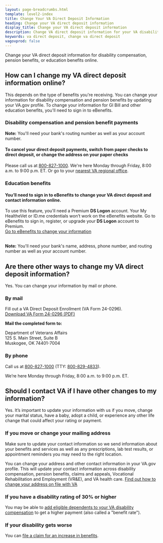 ```yaml
---
layout: page-breadcrumbs.html
template: level2-index
title: Change Your VA Direct Deposit Information
heading: Change your VA direct deposit information
display_title: Change your VA direct deposit information
description: Change VA direct deposit information for your VA disability compensation, pension, or education benefits online. Sign in or register for a Premium account to update your information.
keywords: va direct deposit, change va direct deposit
vagovprod: false
---
```


<div itemscope itemtype="http://schema.org/FAQPage">
<div itemprop="description" class="va-introtext">

Change your VA direct deposit information for disability compensation, pension benefits, or education benefits online.

</div>

<span id="comp-pen"></a>

<h2 itemprop="name">How can I change my VA direct deposit information online?</h2>
<div itemprop="acceptedAnswer" itemscope itemtype="http://schema.org/Answer">
<div itemprop="text">

This depends on the type of benefits you're receiving. You can change your information for disability compensation and pension benefits by updating your VA.gov profile. To change your information for GI Bill and other education benefits, you'll need to sign in to eBenefits.

<h3>Disability compensation and pension benefit payments</h3>

<div class="cta-widget" data-widget-type="cta" data-app-id="direct-deposit"></div>

<strong>Note:</strong> You'll need your bank's routing number as well as your account number.

<h4>To cancel your direct deposit payments, switch from paper checks to direct deposit, or change the address on your paper checks</h4>

Please call us at <a href="tel:+18008271000">800-827-1000</a>. We're here Monday through Friday, 8:00 a.m. to 9:00 p.m. ET. Or go to your [nearest VA regional office](/find-locations/?zoomLevel=4&page=1&address=&facilityType=benefits&serviceType).

</div>
</div>
</div>

<h3>Education benefits</h3>

<div class="va-sign-in-alert usa-alert usa-alert-info">
  <div class="usa-alert-body">
    <h4 class="usa-alert-heading">You’ll need to sign in to eBenefits to change your VA direct deposit and contact information online.</h4>
  <p class="usa-alert-text">To use this feature, you'll need a Premium <b>DS Logon</b> account. Your My HealtheVet or ID.me credentials won’t work on the eBenefits website. Go to eBenefits to sign in, register, or upgrade your <b>DS Logon</b> account to Premium.<br>
      <a class="usa-button-primary" href="https://www.ebenefits.va.gov/ebenefits/about/feature?feature=direct-deposit-and-contact-information">Go to eBenefits to change your information</a>
    </p>
  </div>
</div>
<br>
<strong>Note:</strong> You'll need your bank's name, address, phone number, and routing number as well as your account number.

<div itemscope itemtype="http://schema.org/Question">

<span id="mail-phone"></a>
<h2 itemprop="name">Are there other ways to change my VA direct deposit information?</h2>

<div itemprop="acceptedAnswer" itemscope itemtype="http://schema.org/Answer">
<div itemprop="text">

Yes. You can change your information by mail or phone.

<h3>By mail</h3>

Fill out a VA Direct Deposit Enrollment (VA Form 24-0296). <br>
<a href="https://www.vba.va.gov/pubs/forms/VBA-24-0296-ARE.pdf">Download VA Form 24-0296 (PDF)</a>

**Mail the completed form to:**

<p class="va-address-block">
Department of Veterans Affairs<br>
125 S. Main Street, Suite B<br>
Muskogee, OK 74401-7004<br>
</p>

<h3>By phone</h3>

Call us at <a href="tel:+18008271000">800-827-1000</a> (TTY: <a href="tel:+18008294833">800-829-4833</a>).

We’re here Monday through Friday, 8:00 a.m. to 9:00 p.m. ET.

</div>
</div>
</div>

<div itemscope itemtype="http://schema.org/Question">

<h2 itemprop="name">Should I contact VA if I have other changes to my information?</h2>
<div itemprop="acceptedAnswer" itemscope itemtype="http://schema.org/Answer">
<div itemprop="text">

Yes. It’s important to update your information with us if you move, change your marital status, have a baby, adopt a child, or experience any other life change that could affect your rating or payment.

<h3>If you move or change your mailing address</h3>
Make sure to update your contact information so we send information about your benefits and services as well as any prescriptions, lab test results, or appointment reminders you may need to the right location.

You can change your address and other contact information in your VA.gov profile. This will update your contact information across disability compensation, pension benefits, claims and appeals, Vocational Rehabilitation and Employment (VR&E), and VA health care. <a href="/change-address">Find out how to change your address on file with VA</a>

<h3>If you have a disability rating of 30% or higher</h3>
You may be able to <a href="https://www.benefits.va.gov/compensation/add-dependents.asp">add eligible dependents to your VA disability compensation</a> to get a higher payment (also called a "benefit rate").

<h3>If your disability gets worse</h3>
You can <a href="/disability/how-to-file-claim/">file a claim for an increase in benefits</a>. <br>

</div>
</div>
</div>
</div>
